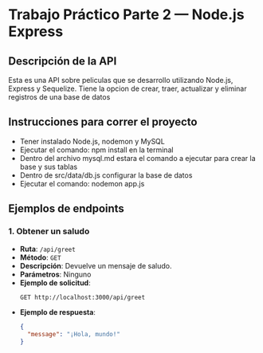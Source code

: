 # Trabajo Práctico Parte 2 — Node.js Express
## Descripción de la API
Esta es una API sobre peliculas que se desarrollo utilizando Node.js, Express y Sequelize.
Tiene la opcion de crear, traer, actualizar y eliminar registros de una base de datos

## Instrucciones para correr el proyecto
- Tener instalado Node.js, nodemon y MySQL
- Ejecutar el comando: npm install en la terminal
- Dentro del archivo mysql.md estara el comando a ejecutar para crear la base y sus tablas
- Dentro de src/data/db.js configurar la base de datos
- Ejecutar el comando: nodemon app.js

## Ejemplos de endpoints
### 1. Obtener un saludo
- **Ruta**: `/api/greet`
- **Método**: `GET`
- **Descripción**: Devuelve un mensaje de saludo.
- **Parámetros**: Ninguno
- **Ejemplo de solicitud**:
    ```bash
    GET http://localhost:3000/api/greet
    ```
- **Ejemplo de respuesta**:
    ```json
    {
      "message": "¡Hola, mundo!"
    }
    ```
